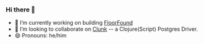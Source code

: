 ### Hi there 👋

- 🔭 I’m currently working on building [FloorFound](https://floorfound.com)
- 👯 I’m looking to collaborate on [Clunk](https://github.com/duanebester/clunk) -- a Clojure(Script) Postgres Driver.
- 😄 Pronouns: he/him
